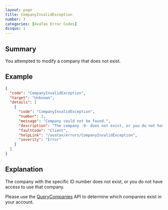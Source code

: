```yaml
---
layout: page
title: CompanyInvalidException
number: 3
categories: [AvaTax Error Codes]
disqus: 1
---
```


## Summary

You attempted to modify a company that does not exist.

## Example

```json
{
  "code": "CompanyInvalidException",
  "target": "Unknown",
  "details": [
    {
      "code": "CompanyInvalidException",
      "number": 3,
      "message": "Company could not be found.",
      "description": "The company -0- does not exist, or you do not have the rights to view it.",
      "faultCode": "Client",
      "helpLink": "/avatax/errors/CompanyInvalidException",
      "severity": "Error"
    }
  ]
}
```

## Explanation

The company with the specific ID number does not exist, or you do not have access to use that company.

Please use the <a href="/api-reference/avatax/rest/v2/methods/Companies/QueryCompanies/">QueryCompanies</a> API to determine which companies exist in your account.
